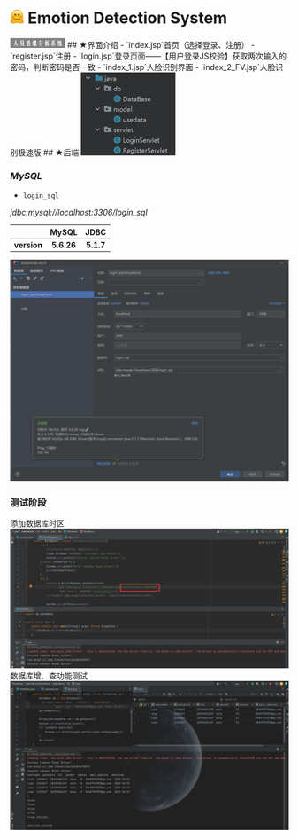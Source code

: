 # <img alt="img.png" height="25" src="logo.png" width="25"/> Emotion Detection System
<img alt="h1.png" height="18" src="h1.png" />
## ★界面介绍  
- `index.jsp`首页（选择登录、注册）
- `register.jsp`注册
- `login.jsp`登录页面——【用户登录JS校验】获取两次输入的密码，判断密码是否一致
- `index_1.jsp`人脸识别界面
- `index_2_FV.jsp`人脸识别极速版  
## ★后端
<img alt="java.png" height="150" src="java.png" />  

### *MySQL*
- `login_sql`  

*jdbc:mysql://localhost:3306/login_sql*  


|             |    MySQL     |    JDBC     |  
|-------------|:------------:|:-----------:|
| **version** |  **5.6.26**  |  **5.1.7**  |
![img.png](img.png)  
### 测试阶段  
添加数据库时区
![test.png](test.png)  
数据库增、查功能测试  
![test_sql.png](test_sql.png)

